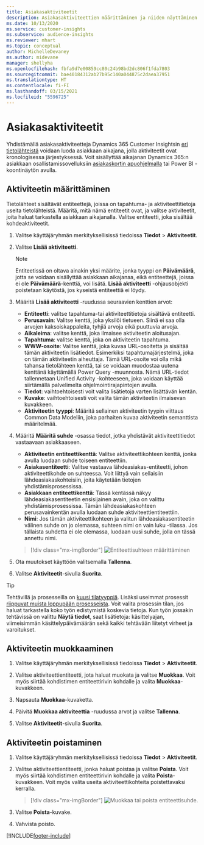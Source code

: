 ```yaml
---
title: Asiakasaktiviteetit
description: Asiakasaktiviteettien määrittäminen ja niiden näyttäminen asiakkaan aikajanalla.
ms.date: 10/13/2020
ms.service: customer-insights
ms.subservice: audience-insights
ms.reviewer: mhart
ms.topic: conceptual
author: MichelleDevaney
ms.author: midevane
manager: shellyha
ms.openlocfilehash: fbfa9d7e00859cc80c24b98bd2dc806f1fda7803
ms.sourcegitcommit: bae40184312ab27b95c140a044875c2daea37951
ms.translationtype: HT
ms.contentlocale: fi-FI
ms.lasthandoff: 03/15/2021
ms.locfileid: "5596725"
---
```

# <a name="customer-activities"></a>Asiakasaktiviteetit

Yhdistämällä asiakasaktiviteetteja Dynamics 365 Customer Insightsin [eri tietolähteistä](data-sources.md) voidaan luoda asiakkaan aikajana, jolla aktiviteetit ovat kronologisessa järjestyksessä. Voit sisällyttää aikajanan Dynamics 365:n asiakkaan osallistamissovelluksiin [asiakaskortin apuohjelmalla](customer-card-add-in.md) tai Power BI -koontinäytön avulla.

## <a name="define-an-activity"></a>Aktiviteetin määrittäminen

Tietolähteet sisältävät entiteettejä, joissa on tapahtuma- ja aktiviteettitietoja useita tietolähteistä. Määritä, mitä nämä entiteetit ovat, ja valitse aktiviteetit, joita haluat tarkastella asiakkaan aikajanalla. Valitse entiteetti, joka sisältää kohdeaktiviteetit.

1. Valitse käyttäjäryhmän merkityksellisissä tiedoissa **Tiedot** > **Aktiviteetit**.

1. Valitse **Lisää aktiviteetti**.

   > [!NOTE]
   > Entiteetissä on oltava ainakin yksi määrite, jonka tyyppi on **Päivämäärä**, jotta se voidaan sisällyttää asiakkaan aikajanaa, eikä entiteettejä, joissa ei ole **Päivämäärä**-kenttiä, voi lisätä. **Lisää aktiviteetti** -ohjausobjekti poistetaan käytöstä, jos kyseistä entiteettiä ei löydy.

1. Määritä **Lisää aktiviteetti** -ruudussa seuraavien kenttien arvot:

   - **Entiteetti**: valitse tapahtuma-tai aktiviteettitietoja sisältävä entiteetti.
   - **Perusavain**: Valitse kenttä, joka yksilöi tietueen. Siinä ei saa olla arvojen kaksoiskappaleita, tyhjiä arvoja eikä puuttuvia arvoja.
   - **Aikaleima**: valitse kenttä, joka ilmaisee aktiviteetin aloitusajan.
   - **Tapahtuma**: valitse kenttä, joka on aktiviteetin tapahtuma.
   - **WWW-osoite**: Valitse kenttä, joka kuvaa URL-osoitetta ja sisältää tämän aktiviteetin lisätiedot. Esimerkiksi tapahtumajärjestelmä, joka on tämän aktiviteetin aiheuttaja. Tämä URL-osoite voi olla mikä tahansa tietolähteen kenttä, tai se voidaan muodostaa uutena kenttänä käyttämällä Power Query -muunnosta. Nämä URL-tiedot tallennetaan Unified Activity -kohteeseen, joka voidaan käyttää siirtämällä palvelimelta ohjelmointirajapintojen avulla.
   - **Tiedot**: vaihtoehtoisesti voit valita lisätietoja varten lisättävän kentän.
   - **Kuvake**: vaihtoehtoisesti voit valita tämän aktiviteetin ilmaisevan kuvakkeen.
   - **Aktiviteetin tyyppi**: Määritä sellainen aktiviteetin tyypin viittaus Common Data Modeliin, joka parhaiten kuvaa aktiviteetin semanttista määritelmää.

1. Määritä **Määritä suhde** -osassa tiedot, jotka yhdistävät aktiviteettitiedot vastaavaan asiakkaaseen.

    - **Aktiviteetin entiteettikenttä**: Valitse aktiviteettikohteen kenttä, jonka avulla luodaan suhde toiseen entiteettiin.
    - **Asiakasentiteetti**: Valitse vastaava lähdeasiakas-entiteetti, johon aktiviteettikohde on suhteessa. Voit liittyä vain sellaisiin lähdeasiakaskohteisiin, joita käytetään tietojen yhdistämisprosessissa.
    - **Asiakkaan entiteettikenttä**: Tässä kentässä näkyy lähdeasiakasentiteetin ensisijainen avain, joka on valittu yhdistämisprosessissa. Tämän lähdeasiakaskohteen perusavainkentän avulla luodaan suhde aktiviteettientiteettiin.
    - **Nimi**: Jos tämän aktiviteettikohteen ja valitun lähdeasiakasentiteetin välinen suhde on jo olemassa, suhteen nimi on vain luku -tilassa. Jos tällaista suhdetta ei ole olemassa, luodaan uusi suhde, jolla on tässä annettu nimi.
   
   > [!div class="mx-imgBorder"]
   > ![Entiteettisuhteen määrittäminen](media/activities-entities-define.png "Entiteettisuhteen määrittäminen")

1. Ota muutokset käyttöön valitsemalla **Tallenna**.

1. Valitse **Aktiviteetit**-sivulla **Suorita**.

> [!TIP]
> Tehtävillä ja prosesseilla on [kuusi tilatyyppiä](system.md#status-types). Lisäksi useimmat prosessit [riippuvat muista loppupään prosesseista](system.md#refresh-policies). Voit valita prosessin tilan, jos haluat tarkastella koko työn edistymistä koskevia tietoja. Kun työn jossakin tehtävissä on valittu **Näytä tiedot**, saat lisätietoja: käsittelyajan, viimeisimmän käsittelypäivämäärän sekä kaikki tehtävään liitetyt virheet ja varoitukset.

## <a name="edit-an-activity"></a>Aktiviteetin muokkaaminen

1. Valitse käyttäjäryhmän merkityksellisissä tiedoissa **Tiedot** > **Aktiviteetit**.

2. Valitse aktiviteettientiteetti, jota haluat muokata ja valitse **Muokkaa**. Voit myös siirtää kohdistimen entiteettirivin kohdalle ja valita **Muokkaa**-kuvakkeen.

3. Napsauta **Muokkaa**-kuvaketta.

4. Päivitä **Muokkaa aktiviteettia** -ruudussa arvot ja valitse **Tallenna**.

5. Valitse **Aktiviteetit**-sivulla **Suorita**.

## <a name="delete-an-activity"></a>Aktiviteetin poistaminen

1. Valitse käyttäjäryhmän merkityksellisissä tiedoissa **Tiedot** > **Aktiviteetit**.

2. Valitse aktiviteettientiteetti, jonka haluat poistaa ja valitse **Poista**. Voit myös siirtää kohdistimen entiteettirivin kohdalle ja valita **Poista**-kuvakkeen. Voit myös valita useita aktiviteettikohteita poistettavaksi kerralla.
   > [!div class="mx-imgBorder"]
   > ![Muokkaa tai poista entiteettisuhde](media/activities-entities-edit-delete.png "Muokkaa tai poista entiteettisuhde").

3. Valitse **Poista**-kuvake.

4. Vahvista poisto.


[!INCLUDE[footer-include](../includes/footer-banner.md)]